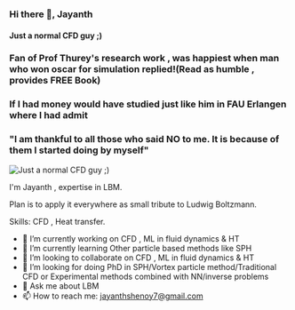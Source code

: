 ### Hi there 👋, Jayanth
#### Just a normal CFD guy ;)
### Fan of Prof Thurey's research work , was happiest when man who won oscar for simulation replied!(Read as humble , provides FREE Book)

### If I had money would have studied just like him in FAU Erlangen where I had admit
 

### "I am thankful to all those who said NO to me. It is because of them I  started doing by myself"

![Just a normal CFD guy ;)](https://cdn.paperpile.com/blog/img/ludwig-boltzmann-1400x700.png)

I'm Jayanth , expertise in LBM. 


Plan is to apply it everywhere as small tribute to Ludwig Boltzmann.

Skills: CFD , Heat transfer.

- 🔭 I’m currently working on CFD , ML in fluid dynamics & HT 
- 🌱 I’m currently learning Other particle based methods like SPH 
- 👯 I’m looking to collaborate on CFD , ML in fluid dynamics & HT 
- 🤔 I’m looking for doing PhD in SPH/Vortex particle method/Traditional CFD or Experimental methods combined with NN/inverse problems
- 💬 Ask me about LBM 
- 📫 How to reach me: jayanthshenoy7@gmail.com 









